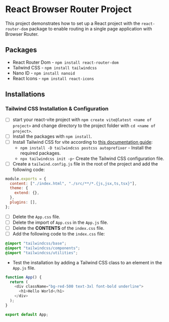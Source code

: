 # React Browser Router Project

This project demonstrates how to set up a React project with the `react-router-dom` package to enable routing in a single page application with Browser Router.

## Packages

- React Router Dom - `npm install react-router-dom`
- Tailwind CSS - `npm install tailwindcss`
- Nano ID - `npm install nanoid`
- React Icons - `npm install react-icons`

## Installations

### Tailwind CSS Installation & Configuration

- [ ] start your react-vite project with `npm create vite@latest <name of project>` and change directory to the project folder with `cd <name of project>`.
- [ ] Install the packages with `npm install`.
- [ ] Install Tailwind CSS for vite according to [this documentation guide](https://tailwindcss.com/docs/guides/vite):
  - `npm install -D tailwindcss postcss autoprefixer` - Install the required packages.
  - `npx tailwindcss init -p`- Create the Tailwind CSS configuration file.
- [ ] Create a `tailwind.config.js` file in the root of the project and add the following code:

```javascript
module.exports = {
  content: ["./index.html", "./src/**/*.{js,jsx,ts,tsx}"],
  theme: {
    extend: {},
  },
  plugins: [],
};
```

- [ ] Delete the `App.css` file.
- [ ] Delete the import of `App.css` in the `App.js` file.
- [ ] Delete the **CONTENTS** of the `index.css` file.
- [ ] Add the following code to the `index.css` file:

```css
@import "tailwindcss/base";
@import "tailwindcss/components";
@import "tailwindcss/utilities";
```

- Test the installation by adding a Tailwind CSS class to an element in the `App.js` file.

```javascript
function App() {
  return (
    <div className="bg-red-500 text-3xl font-bold underline">
      <h1>Hello World</h1>
    </div>
  );
}

export default App;
```
